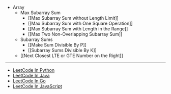- Array
	- Max Subarray Sum
		- [[Max Subarray Sum without Length Limit]]
		- [[Max Subarray Sum with One Square Operation]]
		- [[Max Subarray Sum with Length in the Range]]
		- [[Max Two Non-Overlapping Subarray Sum]]
	- Subarray Sums
		- [[Make Sum Divisible By P]]
		- [[Subarray Sums Divisible By K]]
	- [[Next Closest LTE or GTE Number on the Right]]
- ---
- [LeetCode In Python](https://github.com/guangxu-li/leetcode-in-python)
- [LeetCode In Java](https://github.com/guangxu-li/leetcode-in-java)
- [LeetCode In Go](https://github.com/guangxu-li/leetcode-in-go)
- [LeetCode In JavaScript](https://github.com/guangxu-li/leetcode-in-JavaScript)